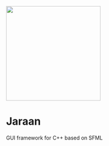<img src="https://github.com/Kuvrot/Jaraan/assets/23508114/e1b9ec47-50bd-4688-8d08-db19613107dd" width=256>

# Jaraan
GUI framework for C++ based on SFML
